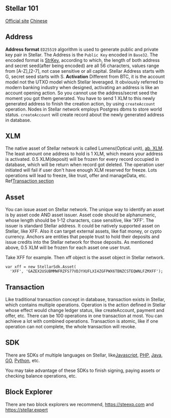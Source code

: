 ## Stellar 101

[Official site](https://stellar.org)
[Chinese](https://docs.stellarcn.org)

## Address

**Address format**
`ED25519` algorithm is used to generate public and private key pair in Stellar. The Address is the `Public Key` encoded in `Base32`. The encoded format is [StrKey](https://github.com/stellar/stellar-core/blob/master/src/crypto/StrKey.cpp), according to which, the length of both address and secret seed(after being encoded) are all 56 characters, values range from [A-Z],[2-7], not case sensitive or all capital. Stellar Address starts with G, secret seed starts with S.
**Activation**
Different from BTC, it is the account model not the UTXO model which Stellar leveraged. It obviously referred to modern banking industry when designed, activating an address is like an account opening action. So you cannot use the address/secret seed the moment you got them generated. You have to send 1 XLM to this newly generated address to finish the creation action, by using `createAccount` operation.
Nodes in Stellar network employs Postgres dbms to store world status. `createAccount` will create record about the newly generated address in database.


## XLM

The native asset of Stellar network is called Lumens(Optical unit), [ab. XLM](https://zh.wikipedia.org/wiki/ISO_4217#以X开头的货币代码).
The least amount one address to hold is 1 XLM, which means your address is activated.
0.5 XLM(deposit) will be frozen for every record occupied in database, which will be return when record got deleted. The operation user initiated will fail if user don't have enough XLM reserved for freeze.
Lots operations will lead to freeze, like trust, offer and manageData, etc. Ref[Transaction section](#Transaction)

## Asset

You can issue asset on Stellar network.
The unique way to identify an asset is by asset code AND asset issuer.
Asset code should be alphanumeric, whose length should be 1-12 characters, case sensitive, like 'XFF'. The issuer is standard Stellar address.
It could be natively supported asset on Stellar, like XFF. Also it can target external assets, like fiat money, or cypto currency. Anchors are entities that people trust to hold their deposits and issue credits into the Stellar network for those deposits.
As mentioned above, 0.5 XLM will be frozen for each asset one user trust.

Take XFF for example. Then xff object is the asset object in Stellar network.

```
var xff = new StellarSdk.Asset(
  'XFF', 'GAZEX2USUBMMWFRZFS77VDJYXUFLXI4ZGFPWX6TBNZCSTEQWNLFZMXFF');
```

## Transaction

Like traditional transaction concept in database, transaction exists in Stellar, which contains multiple operations.
Operation is the action defined in Stellar whose effect would change ledger status, like createAccount, payment and offer, etc.
There can be 100 operations in one transaction at most. You can achieve a lot with combined operations. Transaction is atomic, like if one operation can not complete, the whole transaction will revoke.


## SDK

There are SDKs of multiple languages on Stellar, like[Javascript](https://www.stellar.org/developers/js-stellar-sdk/reference/), [PHP](https://github.com/zulucrypto/stellar-api), [Java](https://github.com/stellar/java-stellar-sdk), [GO](https://github.com/stellar/go), [Python](https://github.com/StellarCN/py-stellar-base), etc.

You may take advantage of these SDKs to finish signing, paying assets or checking balance operations, etc.

## Block Explorer

There are two block explorers we recommend, https://steexp.com and https://stellar.expert

